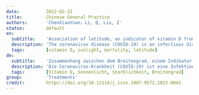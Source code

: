 ```yaml
---
date:          2022-02-22
title:         Chinese General Practice
authors:       'ChenXiaoYuan，Li, Q, Liu, Z'
status:        default
en:
  subtitle:    'Association of latitude, an indicator of vitamin D from sunlight, with infection and mortality '
  description: 'The coronavirus disease (COVID-19) is an infectious disease caused by the most recently discovered coronavirus, severe acute respiratory syndrome coronavirus 2 (SARS-CoV-2). This study aims to investigate associations between latitude, an indicator of vitamin D from sunlight, with COVID-19 cases and related deaths in the United States. General regression and Chi-square test were used to examine the associations between latitude and COVID-19 cases and deaths based on the data before the re-openings of most states near the end of May, 2020. The analyses indicated that latitudes were marginally associated with cases and deaths, with an increase of 2491 cases and 189 deaths of the total numbers in the mainland of US for every unit of increase of the latitude. When the states were classified into high latitude (>N 370) and low latitude (<N 370) groups, both the cases (702 vs 255 cases/100k population) and deaths (43 vs 11 deaths/100k population) were significantly different between the two categories. The results suggested that sunlight and vitamin D, with latitude as an indicator, might be associated with decreased risks for both COVID-19 cases and deaths. These findings warranted urgent needs of large cohort, clinical and pre-clinical studies to assess the impact of VD on the prevention of COVID-19. '
  tags:        [vitamin D, sunlight, mortality, latitude]
de:
  subtitle:    'Zusammenhang zwischen dem Breitengrad, einem Indikator für Vitamin D aus Sonnenlicht, Infektionen und Sterblichkeit'
  description: 'Die Coronavirus-Krankheit (COVID-19) ist eine Infektionskrankheit, die durch das jüngst entdeckte Coronavirus, das schwere akute respiratorische Syndrom Coronavirus 2 (SARS-CoV-2), verursacht wird. Ziel dieser Studie ist es, den Zusammenhang zwischen dem Breitengrad, einem Indikator für Vitamin D aus dem Sonnenlicht, und den COVID-19-Fällen und den damit verbundenen Todesfällen in den Vereinigten Staaten zu untersuchen. Mit Hilfe einer allgemeinen Regression und eines Chi-Quadrat-Tests wurden die Zusammenhänge zwischen dem Breitengrad und den COVID-19-Fällen und -Todesfällen auf der Grundlage der Daten vor der Wiedereröffnung der meisten Bundesstaaten gegen Ende Mai 2020 untersucht. Die Analysen ergaben, dass der Breitengrad nur geringfügig mit den Fällen und Todesfällen zusammenhängt, wobei die Gesamtzahl der Fälle auf dem US-amerikanischen Festland um 2491 und die der Todesfälle um 189 pro Breitengradeinheit zunahm. Bei der Einteilung der Bundesstaaten in eine Gruppe mit hohem Breitengrad (>N 370) und eine Gruppe mit niedrigem Breitengrad (<N 370) unterschieden sich sowohl die Fälle (702 vs. 255 Fälle/100k Bevölkerung) als auch die Todesfälle (43 vs. 11 Todesfälle/100k Bevölkerung) deutlich zwischen den beiden Kategorien. Die Ergebnisse deuten darauf hin, dass Sonnenlicht und Vitamin D, mit dem Breitengrad als Indikator, mit einem geringeren Risiko sowohl für COVID-19-Fälle als auch für Todesfälle verbunden sein könnten. Diese Ergebnisse rechtfertigen den dringenden Bedarf an großen Kohorten-, klinischen und präklinischen Studien, um die Auswirkungen von Vitamin D auf die Prävention von COVID-19 zu bewerten.' 
  tags:        [Vitamin D, Sonnenlicht, Sterblichkeit, Breitengrad]
group:         'Treatments'
credit:        https://doi.org/10.12114/j.issn.1007-9572.2022.0041
---
```


